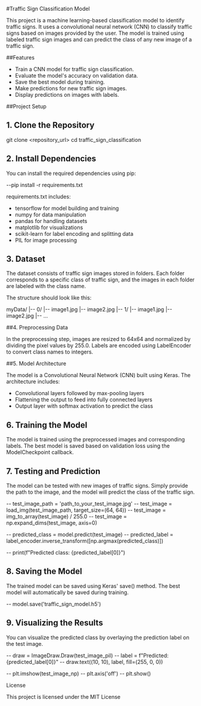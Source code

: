 #Traffic Sign Classification Model

This project is a machine learning-based classification model to identify traffic signs. It uses a convolutional neural network (CNN) to classify traffic signs based on images provided by the user. The model is trained using labeled traffic sign images and can predict the class of any new image of a traffic sign.

##Features

- Train a CNN model for traffic sign classification.
- Evaluate the model's accuracy on validation data.
- Save the best model during training.
- Make predictions for new traffic sign images.
- Display predictions on images with labels.

##Project Setup

## 1. Clone the Repository

git clone <repository_url>
cd traffic_sign_classification

## 2. Install Dependencies

You can install the required dependencies using pip:

--pip install -r requirements.txt

requirements.txt includes:
- tensorflow for model building and training
- numpy for data manipulation
- pandas for handling datasets
- matplotlib for visualizations
- scikit-learn for label encoding and splitting data
- PIL for image processing

## 3. Dataset

The dataset consists of traffic sign images stored in folders. Each folder corresponds to a specific class of traffic sign, and the images in each folder are labeled with the class name.

The structure should look like this:

myData/
    |-- 0/
        |-- image1.jpg
        |-- image2.jpg
    |-- 1/
        |-- image1.jpg
        |-- image2.jpg
    |-- ...

##4. Preprocessing Data

In the preprocessing step, images are resized to 64x64 and normalized by dividing the pixel values by 255.0. Labels are encoded using LabelEncoder to convert class names to integers.

##5. Model Architecture

The model is a Convolutional Neural Network (CNN) built using Keras. The architecture includes:
- Convolutional layers followed by max-pooling layers
- Flattening the output to feed into fully connected layers
- Output layer with softmax activation to predict the class

## 6. Training the Model

The model is trained using the preprocessed images and corresponding labels. The best model is saved based on validation loss using the ModelCheckpoint callback.

## 7. Testing and Prediction

The model can be tested with new images of traffic signs. Simply provide the path to the image, and the model will predict the class of the traffic sign.

-- test_image_path = 'path_to_your_test_image.jpg'
-- test_image = load_img(test_image_path, target_size=(64, 64))
-- test_image = img_to_array(test_image) / 255.0
-- test_image = np.expand_dims(test_image, axis=0)

-- predicted_class = model.predict(test_image)
-- predicted_label = label_encoder.inverse_transform([np.argmax(predicted_class)])

-- print(f"Predicted class: {predicted_label[0]}")

## 8. Saving the Model

The trained model can be saved using Keras' save() method. The best model will automatically be saved during training.

-- model.save('traffic_sign_model.h5')

## 9. Visualizing the Results

You can visualize the predicted class by overlaying the prediction label on the test image.

-- draw = ImageDraw.Draw(test_image_pil)
-- label = f"Predicted: {predicted_label[0]}"
-- draw.text((10, 10), label, fill=(255, 0, 0))

-- plt.imshow(test_image_np)
-- plt.axis('off')
-- plt.show()

License

This project is licensed under the MIT License
